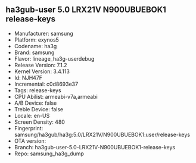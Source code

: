 ## ha3gub-user 5.0 LRX21V N900UBUEBOK1 release-keys
- Manufacturer: samsung
- Platform: exynos5
- Codename: ha3g
- Brand: samsung
- Flavor: lineage_ha3g-userdebug
- Release Version: 7.1.2
- Kernel Version: 3.4.113
- Id: NJH47F
- Incremental: c0d8693e37
- Tags: release-keys
- CPU Abilist: armeabi-v7a,armeabi
- A/B Device: false
- Treble Device: false
- Locale: en-US
- Screen Density: 480
- Fingerprint: samsung/ha3gub/ha3g:5.0/LRX21V/N900UBUEBOK1:user/release-keys
- OTA version: 
- Branch: ha3gub-user-5.0-LRX21V-N900UBUEBOK1-release-keys
- Repo: samsung_ha3g_dump
